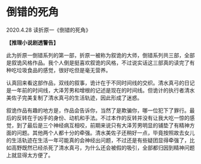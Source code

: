 # 倒错的死角

2020.4.28 读折原一《倒错的死角》

**【推理小说剧透警告】**

此为折原一倒错系列的第一部，折原一被称为叙诡的大师，倒错系列共三部，全部是叙诡风格作品。我个人倒是挺喜欢叙诡的风格，不过说实话这三部真的读完了有种吃垃圾食品的感觉，很好吃但是毫无营养。

认真回来看这部作品，双线的叙事，诡计在于不同时间线的交织。清水真弓的日记是一年前的时间线，大泽芳男和增根的记述是现在的时间线。但诡计的执行者清水美佐子完美复制了清水真弓的生活轨迹，因此形成了迷惑。

叙诡作品有趣的地方是，作品会告诉你，当然了是欺骗你，哪一位犯下了罪行。最后的反转在于凶手的身份、动机和手法。不过本作的反转并没有让我大吃一惊的感觉，到了最后是三个神经病互相咬，前期来说只有大泽芳男明显的铺垫了有精神方面的问题。其他两个人都十分的牵强。清水美佐子还稍好一点，毕竟按照故去女儿的生活轨迹在生活一年可能真的会神经出问题，不过还是有些疑团显得牵强了，比如高野既然已经杀死了清水真弓，为什么还会被假的吸引，全部都归因到精神问题上就显得太方便了。

